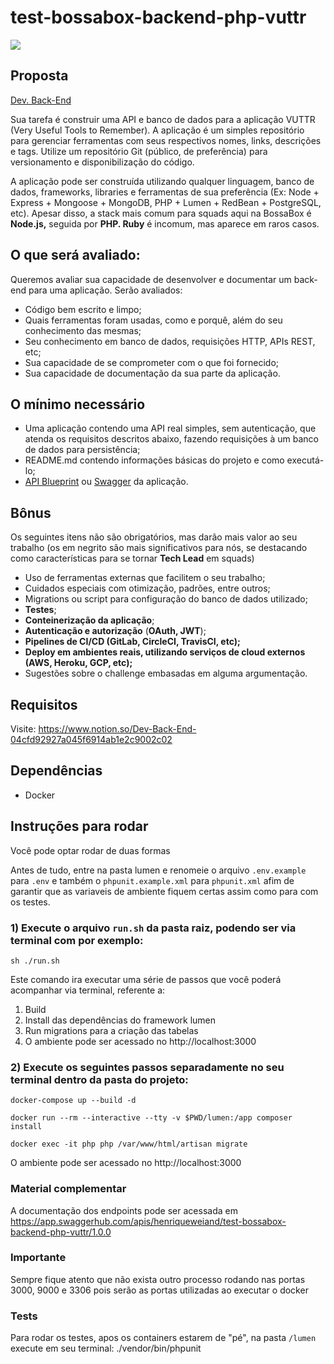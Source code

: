# test-bossabox-backend-php-vuttr

<p><img src="https://github.com/henriqueweiand/test-bossabox-backend-php-vuttr/workflows/Laravel%20Workflow/badge.svg"></p>

## Proposta

[Dev. Back-End](https://www.notion.so/04cfd92927a045f6914ab1e2c9002c02)

Sua tarefa é construir uma API e banco de dados para a aplicação VUTTR (Very Useful Tools to Remember). A aplicação é um simples repositório para gerenciar ferramentas com seus respectivos nomes, links, descrições e tags. Utilize um repositório Git (público, de preferência) para versionamento e disponibilização do código.

A aplicação pode ser construída utilizando qualquer linguagem, banco de dados, frameworks, libraries e ferramentas de sua preferência (Ex: Node + Express + Mongoose + MongoDB, PHP + Lumen + RedBean + PostgreSQL, etc). Apesar disso, a stack mais comum para squads aqui na BossaBox é **Node.js,** seguida por **PHP. Ruby** é incomum, mas aparece em raros casos.

## O que será avaliado:

Queremos avaliar sua capacidade de desenvolver e documentar um back-end para uma aplicação. Serão avaliados:

- Código bem escrito e limpo;
- Quais ferramentas foram usadas, como e porquê, além do seu conhecimento das mesmas;
- Seu conhecimento em banco de dados, requisições HTTP, APIs REST, etc;
- Sua capacidade de se comprometer com o que foi fornecido;
- Sua capacidade de documentação da sua parte da aplicação.

## O mínimo necessário

- Uma aplicação contendo uma API real simples, sem autenticação, que atenda os requisitos descritos abaixo, fazendo requisições à um banco de dados para persistência;
- README.md contendo informações básicas do projeto e como executá-lo;
- [API Blueprint](https://apiblueprint.org/) ou [Swagger](https://swagger.io/docs/specification/basic-structure/) da aplicação.

## Bônus

Os seguintes itens não são obrigatórios, mas darão mais valor ao seu trabalho (os em negrito são mais significativos para nós, se destacando como características para se tornar **Tech Lead** em squads)

- Uso de ferramentas externas que facilitem o seu trabalho;
- Cuidados especiais com otimização, padrões, entre outros;
- Migrations ou script para configuração do banco de dados utilizado;
- **Testes**;
- **Conteinerização da aplicação**;
- **Autenticação e autorização** (**OAuth, JWT**);
- **Pipelines de CI/CD (GitLab, CircleCI, TravisCI, etc);**
- **Deploy em ambientes reais, utilizando serviços de cloud externos (AWS, Heroku, GCP, etc);**
- Sugestões sobre o challenge embasadas em alguma argumentação.

## Requisitos

Visite: https://www.notion.so/Dev-Back-End-04cfd92927a045f6914ab1e2c9002c02

## Dependências

- Docker

## Instruções para rodar

Você pode optar rodar de duas formas

Antes de tudo, entre na pasta lumen e renomeie o arquivo `.env.example` para `.env` e também o `phpunit.example.xml` para `phpunit.xml` afim de garantir que as variaveis de ambiente fiquem certas assim como para com os testes.

### 1) Execute o arquivo `run.sh` da pasta raiz, podendo ser via terminal com por exemplo:

`sh ./run.sh`

Este comando ira executar uma série de passos que você poderá acompanhar via terminal, referente a:
1) Build
2) Install das dependências do framework lumen
3) Run migrations para a criação das tabelas
4) O ambiente pode ser acessado no http://localhost:3000

### 2) Execute os seguintes passos separadamente no seu terminal dentro da pasta do projeto:

`docker-compose up --build -d`

`docker run --rm --interactive --tty -v $PWD/lumen:/app composer install`

`docker exec -it php php /var/www/html/artisan migrate`

O ambiente pode ser acessado no http://localhost:3000

### Material complementar

A documentação dos endpoints pode ser acessada em https://app.swaggerhub.com/apis/henriqueweiand/test-bossabox-backend-php-vuttr/1.0.0

### Importante

Sempre fique atento que não exista outro processo rodando nas portas 3000, 9000 e 3306 pois serão as portas utilizadas ao executar o docker

### Tests

Para rodar os testes, apos os containers estarem de "pé", na pasta `/lumen` execute em seu terminal:  ./vendor/bin/phpunit